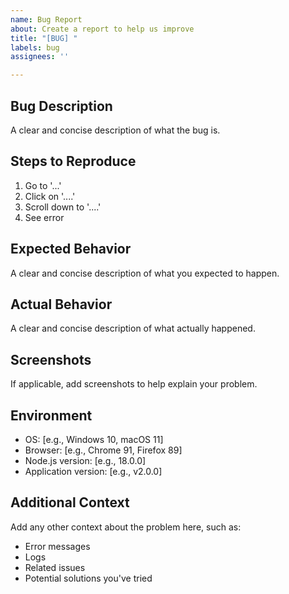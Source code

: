 ```yaml
---
name: Bug Report
about: Create a report to help us improve
title: "[BUG] "
labels: bug
assignees: ''

---
```


## Bug Description

A clear and concise description of what the bug is.

## Steps to Reproduce

1. Go to '...'
2. Click on '....'
3. Scroll down to '....'
4. See error

## Expected Behavior

A clear and concise description of what you expected to happen.

## Actual Behavior

A clear and concise description of what actually happened.

## Screenshots

If applicable, add screenshots to help explain your problem.

## Environment

- OS: [e.g., Windows 10, macOS 11]
- Browser: [e.g., Chrome 91, Firefox 89]
- Node.js version: [e.g., 18.0.0]
- Application version: [e.g., v2.0.0]

## Additional Context

Add any other context about the problem here, such as:

- Error messages
- Logs
- Related issues
- Potential solutions you've tried
